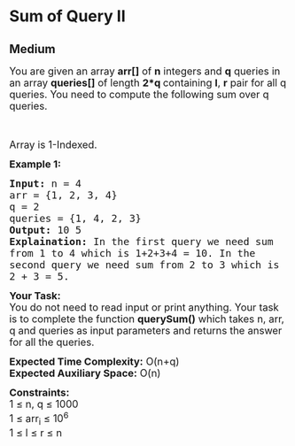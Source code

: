 # Sum of Query II
## Medium 
<div class="problem-statement">
                <p></p><p><span style="font-size:18px">You are given an array <strong>arr[]</strong> of <strong>n</strong> integers and <strong>q</strong> queries in an array <strong>queries[]</strong> of length <strong>2*q </strong>containing <strong>l</strong>, <strong>r</strong> pair for all q queries. You need to compute the following sum over q queries.</span></p>

<p><span style="font-size:18px">&nbsp;<img alt="" src="https://latex.codecogs.com/gif.latex?\sum_{i=l}^{r}arr[i]" class="img-responsive"></span></p>

<p><span style="font-size:18px">Array is 1-Indexed.</span></p>

<p><strong><span style="font-size:18px">Example 1:</span></strong></p>

<pre><span style="font-size:18px"><strong>Input:</strong> n = 4
arr = {1, 2, 3, 4}
q = 2
queries = {1, 4, 2, 3}
<strong>Output:</strong> 10 5
<strong>Explaination:</strong> In the first query we need sum 
from 1 to 4 which is 1+2+3+4 = 10. In the 
second query we need sum from 2 to 3 which is 
2 + 3 = 5.</span></pre>

<p><span style="font-size:18px"><strong>Your Task:</strong><br>
You do not need to read input or print anything. Your task is to complete the function <strong>querySum()</strong> which takes n, arr, q and queries as input parameters and returns the answer for all the queries.</span></p>

<p><span style="font-size:18px"><strong>Expected Time Complexity:</strong> O(n+q)<br>
<strong>Expected Auxiliary Space:</strong> O(n)</span></p>

<p><span style="font-size:18px"><strong>Constraints:</strong><br>
1 ≤ n, q ≤ 1000<br>
1 ≤ arr<sub>i</sub>&nbsp;≤ 10<sup>6</sup><br>
1 ≤ l ≤ r ≤ n</span></p>
 <p></p>
            </div>